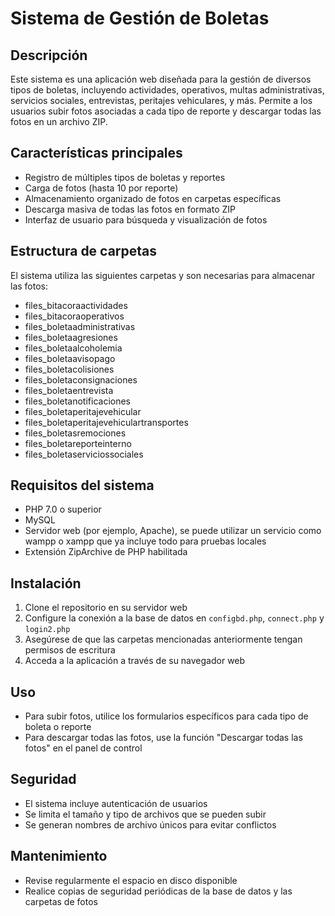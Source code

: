 # Sistema de Gestión de Boletas 

## Descripción
Este sistema es una aplicación web diseñada para la gestión de diversos tipos de boletas, incluyendo actividades, operativos, multas administrativas, servicios sociales, entrevistas, peritajes vehiculares, y más. Permite a los usuarios subir fotos asociadas a cada tipo de reporte y descargar todas las fotos en un archivo ZIP.

## Características principales
- Registro de múltiples tipos de boletas y reportes
- Carga de fotos (hasta 10 por reporte)
- Almacenamiento organizado de fotos en carpetas específicas
- Descarga masiva de todas las fotos en formato ZIP
- Interfaz de usuario para búsqueda y visualización de fotos

## Estructura de carpetas
El sistema utiliza las siguientes carpetas y son necesarias para almacenar las fotos:
- files_bitacoraactividades
- files_bitacoraoperativos
- files_boletaadministrativas
- files_boletaagresiones
- files_boletaalcoholemia
- files_boletaavisopago
- files_boletacolisiones
- files_boletaconsignaciones
- files_boletaentrevista
- files_boletanotificaciones
- files_boletaperitajevehicular
- files_boletaperitajevehiculartransportes
- files_boletasremociones
- files_boletareporteinterno
- files_boletaserviciossociales

## Requisitos del sistema
- PHP 7.0 o superior
- MySQL
- Servidor web (por ejemplo, Apache), se puede utilizar un servicio como wampp o xampp que ya incluye todo para pruebas locales
- Extensión ZipArchive de PHP habilitada

## Instalación
1. Clone el repositorio en su servidor web
2. Configure la conexión a la base de datos en `configbd.php`, `connect.php` y `login2.php`
3. Asegúrese de que las carpetas mencionadas anteriormente tengan permisos de escritura
4. Acceda a la aplicación a través de su navegador web

## Uso
- Para subir fotos, utilice los formularios específicos para cada tipo de boleta o reporte
- Para descargar todas las fotos, use la función "Descargar todas las fotos" en el panel de control

## Seguridad
- El sistema incluye autenticación de usuarios
- Se limita el tamaño y tipo de archivos que se pueden subir
- Se generan nombres de archivo únicos para evitar conflictos

## Mantenimiento
- Revise regularmente el espacio en disco disponible
- Realice copias de seguridad periódicas de la base de datos y las carpetas de fotos

